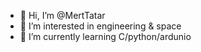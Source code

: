 - 👋 Hi, I’m @MertTatar
- 👀 I’m interested in engineering & space
- 🌱 I’m currently learning C/python/ardunio

<!---
MertTatar/MertTatar is a ✨ special ✨ repository because its `README.md` (this file) appears on your GitHub profile.
You can click the Preview link to take a look at your changes.
--->

